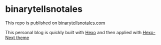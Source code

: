 # binarytellsnotales
This repo is published on [binarytellsnotales.com](https://binarytellsnotales.com)

This personal blog is quickly built with [Hexo](https://hexo.io/) and then applied with [Hexo-Next theme](https://github.com/theme-next/hexo-theme-next)


